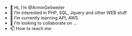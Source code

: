 - 👋 Hi, I’m @ArminGellweiler
- 👀 I’m interested in PHP, SQL, Jquery and other WEB stuff
- 🌱 I’m currently learning API, AWS
- 💞️ I’m looking to collaborate on ...
- 📫 How to reach me:

<!---
ArminGe/ArminGe is a ✨ special ✨ repository because its `README.md` (this file) appears on your GitHub profile.
You can click the Preview link to take a look at your changes.
--->
